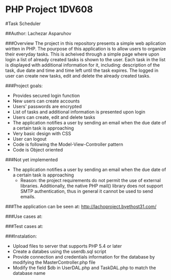 # PHP Project 1DV608
#Task Scheduler 

##Author: Lachezar Asparuhov

###Overview
  The project in this repository presents a simple web aplication wirtten in PHP. The pourpose of this application is to allow users to organize their everyday tasks. This is acheived through a simple page where upon login a list of already created tasks is shown to the user. Each task in the list is displayed with additional information for it, including: description of the task, due date and time and time left until the task expires. The logged in user can create new tasks, edit and delete the already created tasks.
  
###Project goals:
  * Provides secured login function 
  * New users can create accounts
  * Users' passwords are encrypted 
  * List of tasks and additional information is presented upon login
  * Users can create, edit and delete tasks
  * The application notifies a user by sending an email when the due date of a certain task is approaching
  * Very basic design with CSS
  * User can logout
  * Code is following the Model-View-Controller pattern
  * Code is Object oriented 

###Not yet implemented 
  * The application notifies a user by sending an email when the due date of a certain task is approaching
    * Reason: the project requirements do not permit the use of external libraries. Additionally, the native PHP mail() library     does not support SMTP authentication, thus in general it cannot be used to send emails.
    

###The application can be seen at: http://lachoproject.byethost31.com/

###Use cases at:

###Test cases at:

###Instalation:  
  * Upload files to server that supports PHP 5.4 or later
  * Create a databes using the userdb.sql script
  * Provide connection and credentials information for the database by modifying the MasterController.php file
  * Modify the field $db in UserDAL.php and TaskDAL.php to match the database name
  
